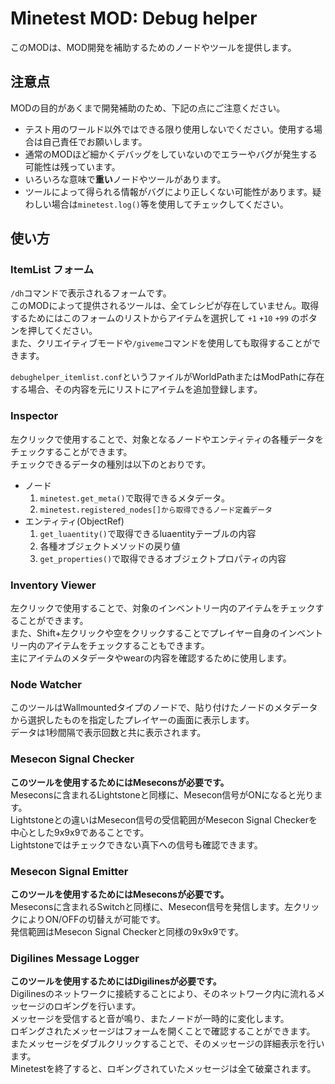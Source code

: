 # Minetest MOD: Debug helper
このMODは、MOD開発を補助するためのノードやツールを提供します。

## 注意点
MODの目的があくまで開発補助のため、下記の点にご注意ください。
-  テスト用のワールド以外ではできる限り使用しないでください。使用する場合は自己責任でお願いします。
-  通常のMODほど細かくデバッグをしていないのでエラーやバグが発生する可能性は残っています。
-  いろいろな意味で**重い**ノードやツールがあります。
-  ツールによって得られる情報がバグにより正しくない可能性があります。疑わしい場合は`minetest.log()`等を使用してチェックしてください。

## 使い方

### ItemList フォーム
`/dh`コマンドで表示されるフォームです。  
このMODによって提供されるツールは、全てレシピが存在していません。取得するためにはこのフォームのリストからアイテムを選択して `+1` `+10` `+99` のボタンを押してください。  
また、クリエイティブモードや`/giveme`コマンドを使用しても取得することができます。  

`debughelper_itemlist.conf`というファイルがWorldPathまたはModPathに存在する場合、その内容を元にリストにアイテムを追加登録します。

### Inspector
左クリックで使用することで、対象となるノードやエンティティの各種データをチェックすることができます。  
チェックできるデータの種別は以下のとおりです。
- ノード
  1. `minetest.get_meta()`で取得できるメタデータ。
  2. `minetest.registered_nodes[]から取得できるノード定義データ`
- エンティティ(ObjectRef)
  1. `get_luaentity()`で取得できるluaentityテーブルの内容
  2. 各種オブジェクトメソッドの戻り値
  3. `get_properties()`で取得できるオブジェクトプロパティの内容

### Inventory Viewer
左クリックで使用することで、対象のインベントリー内のアイテムをチェックすることができます。  
また、Shift+左クリックや空をクリックすることでプレイヤー自身のインベントリー内のアイテムをチェックすることもできます。  
主にアイテムのメタデータやwearの内容を確認するために使用します。

### Node Watcher
このツールはWallmountedタイプのノードで、貼り付けたノードのメタデータから選択したものを指定したプレイヤーの画面に表示します。  
データは1秒間隔で表示回数と共に表示されます。

### Mesecon Signal Checker
**このツールを使用するためにはMeseconsが必要です。**  
Meseconsに含まれるLightstoneと同様に、Mesecon信号がONになると光ります。  
Lightstoneとの違いはMesecon信号の受信範囲がMesecon Signal Checkerを中心とした9x9x9であることです。  
Lightstoneではチェックできない真下への信号も確認できます。

### Mesecon Signal Emitter
**このツールを使用するためにはMeseconsが必要です。**  
Meseconsに含まれるSwitchと同様に、Mesecon信号を発信します。左クリックによりON/OFFの切替えが可能です。  
発信範囲はMesecon Signal Checkerと同様の9x9x9です。

### Digilines Message Logger
**このツールを使用するためにはDigilinesが必要です。**  
Digilinesのネットワークに接続することにより、そのネットワーク内に流れるメッセージのロギングを行います。  
メッセージを受信すると音が鳴り、またノードが一時的に変化します。  
ロギングされたメッセージはフォームを開くことで確認することができます。  
またメッセージをダブルクリックすることで、そのメッセージの詳細表示を行います。  
Minetestを終了すると、ロギングされていたメッセージは全て破棄されます。
